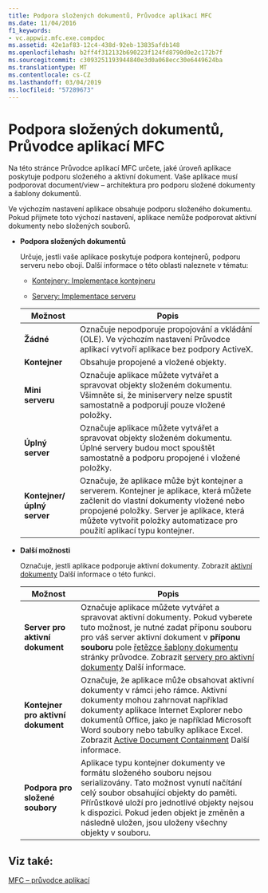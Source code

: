 ```yaml
---
title: Podpora složených dokumentů, Průvodce aplikací MFC
ms.date: 11/04/2016
f1_keywords:
- vc.appwiz.mfc.exe.compdoc
ms.assetid: 42e1af83-12c4-438d-92eb-13835afdb148
ms.openlocfilehash: b2ff4f312132b690223f124fd8790d0e2c172b7f
ms.sourcegitcommit: c3093251193944840e3d0a068ecc30e6449624ba
ms.translationtype: MT
ms.contentlocale: cs-CZ
ms.lasthandoff: 03/04/2019
ms.locfileid: "57289673"
---
```

# <a name="compound-document-support-mfc-application-wizard"></a>Podpora složených dokumentů, Průvodce aplikací MFC

Na této stránce Průvodce aplikací MFC určete, jaké úroveň aplikace poskytuje podporu složeného a aktivní dokument. Vaše aplikace musí podporovat document/view – architektura pro podporu složené dokumenty a šablony dokumentů.

Ve výchozím nastavení aplikace obsahuje podporu složeného dokumentu. Pokud přijmete toto výchozí nastavení, aplikace nemůže podporovat aktivní dokumenty nebo složených souborů.

- **Podpora složených dokumentů**

  Určuje, jestli vaše aplikace poskytuje podpora kontejnerů, podporu serveru nebo obojí. Další informace o této oblasti naleznete v tématu:

  - [Kontejnery: Implementace kontejneru](../../mfc/containers-implementing-a-container.md)

  - [Servery: Implementace serveru](../../mfc/servers-implementing-a-server.md)

  |Možnost|Popis|
  |------------|-----------------|
  |**Žádné**|Označuje nepodporuje propojování a vkládání (OLE). Ve výchozím nastavení Průvodce aplikací vytvoří aplikace bez podpory ActiveX.|
  |**Kontejner**|Obsahuje propojené a vložené objekty.|
  |**Mini serveru**|Označuje aplikace můžete vytvářet a spravovat objekty složeném dokumentu. Všimněte si, že miniservery nelze spustit samostatně a podporují pouze vložené položky.|
  |**Úplný server**|Označuje aplikace můžete vytvářet a spravovat objekty složeném dokumentu. Úplné servery budou moct spouštět samostatně a podporu propojené i vložené položky.|
  |**Kontejner/úplný server**|Označuje, že aplikace může být kontejner a serverem. Kontejner je aplikace, která můžete začlenit do vlastní dokumenty vložené nebo propojené položky. Server je aplikace, která můžete vytvořit položky automatizace pro použití aplikací typu kontejner.|

- **Další možnosti**

  Označuje, jestli aplikace podporuje aktivní dokumenty. Zobrazit [aktivní dokumenty](../../mfc/active-documents.md) Další informace o této funkci.

  |Možnost|Popis|
  |------------|-----------------|
  |**Server pro aktivní dokument**|Označuje aplikace můžete vytvářet a spravovat aktivní dokumenty. Pokud vyberete tuto možnost, je nutné zadat příponu souboru pro váš server aktivní dokument v **příponu souboru** pole [řetězce šablony dokumentu](../../mfc/reference/document-template-strings-mfc-application-wizard.md) stránky průvodce. Zobrazit [servery pro aktivní dokumenty](../../mfc/active-document-servers.md) Další informace.|
  |**Kontejner pro aktivní dokument**|Označuje, že aplikace může obsahovat aktivní dokumenty v rámci jeho rámce. Aktivní dokumenty mohou zahrnovat například dokumenty aplikace Internet Explorer nebo dokumentů Office, jako je například Microsoft Word soubory nebo tabulky aplikace Excel. Zobrazit [Active Document Containment](../../mfc/active-document-containment.md) Další informace.|
  |**Podpora pro složené soubory**|Aplikace typu kontejner dokumenty ve formátu složeného souboru nejsou serializovány. Tato možnost vynutí načítání celý soubor obsahující objekty do paměti. Přírůstkové uloží pro jednotlivé objekty nejsou k dispozici. Pokud jeden objekt je změněn a následně uložen, jsou uloženy všechny objekty v souboru.|

## <a name="see-also"></a>Viz také:

[MFC – průvodce aplikací](../../mfc/reference/mfc-application-wizard.md)
